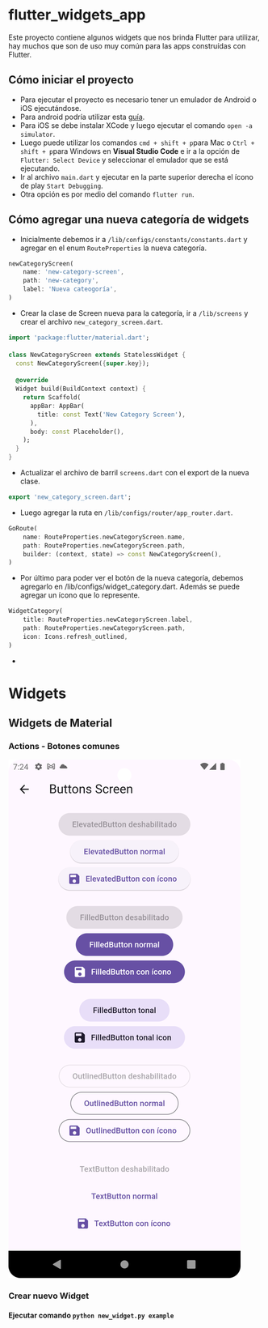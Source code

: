 # flutter_widgets_app

Este proyecto contiene algunos widgets que nos brinda Flutter para utilizar, hay muchos que son de uso muy común para las apps construídas con Flutter.

## Cómo iniciar el proyecto

- Para ejecutar el proyecto es necesario tener un emulador de Android o iOS ejecutándose.
- Para android podría utilizar esta [guía](https://jaimetellezb.com/emulador-android-studio/).
- Para iOS se debe instalar XCode y luego ejecutar el comando ```open -a simulator```.
- Luego puede utilizar los comandos ```cmd + shift + p```para Mac o ```Ctrl + shift + p```para Windows en **Visual Studio Code** e ir a la opción de ```Flutter: Select Device``` y seleccionar el emulador que se está ejecutando.
- Ir al archivo `main.dart` y ejecutar en la parte superior derecha el ícono de play `Start Debugging`.
- Otra opción es por medio del comando `flutter run`.

## Cómo agregar una nueva categoría de widgets

- Inicialmente debemos ir a `/lib/configs/constants/constants.dart` y agregar en el enum `RouteProperties` la nueva categoría.
```dart
newCategoryScreen(
    name: 'new-category-screen',
    path: 'new-category',
    label: 'Nueva cateogoría',
)
```
- Crear la clase de Screen nueva para la categoría, ir a `/lib/screens` y crear el archivo `new_category_screen.dart`.
```dart
import 'package:flutter/material.dart';

class NewCategoryScreen extends StatelessWidget {
  const NewCategoryScreen({super.key});

  @override
  Widget build(BuildContext context) {
    return Scaffold(
      appBar: AppBar(
        title: const Text('New Category Screen'),
      ),
      body: const Placeholder(),
    );
  }
}
```
- Actualizar el archivo de barril `screens.dart` con el export de la nueva clase.

```dart
export 'new_category_screen.dart';
```

- Luego agregar la ruta en `/lib/configs/router/app_router.dart`.
```dart
GoRoute(
    name: RouteProperties.newCategoryScreen.name,
    path: RouteProperties.newCategoryScreen.path,
    builder: (context, state) => const NewCategoryScreen(),
)
```
- Por último para poder ver el botón de la nueva categoría, debemos agregarlo en /lib/configs/widget_category.dart. Además se puede agregar un ícono que lo represente.
```dart
WidgetCategory(
    title: RouteProperties.newCategoryScreen.label,
    path: RouteProperties.newCategoryScreen.path,
    icon: Icons.refresh_outlined,
)
```
- 



# Widgets

## Widgets de Material

### Actions - Botones comunes

![buttons](assets/images/all.png "buttons")



### Crear nuevo Widget

#### Ejecutar comando `python new_widget.py example`